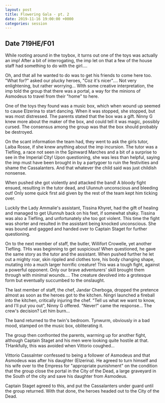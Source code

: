 ```yaml
---
layout: post
title: Flowering Gala - pt. 2
date: 2019-11-16 19:00:00 +0000
categories: session
---
```


## Date 719HE/F01

While rooting around in the toybox, it turns out one of the toys was actually an
imp! After a bit of interrogating, the imp let on that a few of the house staff
had something to do with the girl….

Oh, and that all he wanted to do was to get his friends to come here too. "What
for?" asked our plucky heroes, "Coz it's nicer".... Not very enlightening, but
rather worrying… WIth some creative interpretation, the imp told the group that
there was a portal, a way for the minions of Asmodeus to travel from their
"home" to here.

One of the toys they found was a music box, which when wound up seemed to cause
Elzerina to start dancing. When it was stopped, she stopped, but was most
distressed. The parents stated that the box was a gift. Ninny G knew more about
the maker of the box, and could tell it was magic, possibly cursed. The
consensus among the group was that the box should probably be destroyed.

On the scant information the team had, they went to ask the girls tutor, Laiba
Rosse, if she knew anything about the imp incursion. The tutor was a Tiefling, a
race not seen in the Spinward Marches and a bit of a surprise to see in the
Imperial City! Upon questioning, she was less than helpful, saying the imp must
have been brought in by a partygoer to ruin the festivities and shame the
Cassalanters. And that whatever the child said was just childish nonsense.

When pushed she got violently and attacked the band! A bloody fight ensued,
resulting in the tutor dead, and Ulunnuh unconscious and bleeding out! Only some
quick first aid given by the rest of the team kept him ticking over.

Luckily the Lady Ammalie's assistant, Tissina Khyret, had the gift of healing
and managed to get Ulunnuh back on his feet, if somewhat shaky. Tissina was also
a Tiefling, and unfortunately she too got violent. This time the fight was
shorter and resulted in the assistant being knocked unconscious. She was bound
and gagged and handed over to Captain Staget for further questioning.

On to the next member of staff, the butler, Willifort Crowelle, yet another
Tiefling. THis was beginning to get suspicious! When questioned, he gave the
same story as the tutor and the assistant. When pushed further he let out a
mighty roar, skin rippled and clothes tore, his body changing shape, mutating
into a much larger horrific creature! This was a tough fight, against a powerful
opponent. Only our brave adventurers' skill brought them through with minimal
wounds…. The creature devolved into a grotesque form but eventually succumbed to
the onslaught.

The last member of staff, the chef, Jandar Cherboga, dropped the pretence almost
as soon as the heroes got to the kitchen. Ningri launched a fireball into the
kitchen, critically injuring the chef. "Tell us what we want to know, and I'll
put you out", Ninny G offered. "Never!" came the response… The crew's decision?
Let him burn…

The band returned to the twin's bedroom. Tynwurm, obviously in a bad mood,
stamped on the music box, obliterating it.

The group then confronted the parents, warming up for another fight, although
Captain Staget and his men were looking quite hostile at that. THankfully, this
was avoided when Vittorio coughed...

Vittorio Cassalnter confessed to being a follower of Asmodeus and that Asmodeus
was after his daughter (Elzerina). He agreed to turn himself and his wife over
to the Empress for "appropriate punishment" on the condition that the group
close the portal in the City of the Dead, a large graveyard in the South of the
city and save his daughter from Asmodeus.

Captain Staget agreed to this, and put the Cassalanters under guard until the
group returned. With that done, the heroes headed out to the City of the Dead.
